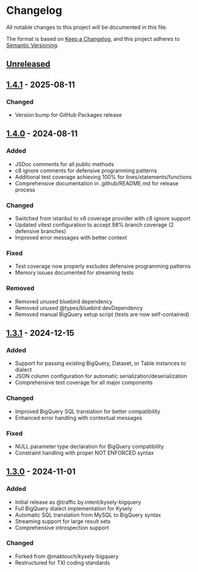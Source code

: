 # Changelog

All notable changes to this project will be documented in this file.

The format is based on [Keep a Changelog](https://keepachangelog.com/en/1.0.0/),
and this project adheres to [Semantic Versioning](https://semver.org/spec/v2.0.0.html).

## [Unreleased]

## [1.4.1] - 2025-08-11

### Changed
- Version bump for GitHub Packages release

## [1.4.0] - 2024-08-11

### Added
- JSDoc comments for all public methods
- c8 ignore comments for defensive programming patterns
- Additional test coverage achieving 100% for lines/statements/functions
- Comprehensive documentation in .github/README.md for release process

### Changed
- Switched from istanbul to v8 coverage provider with c8 ignore support
- Updated vitest configuration to accept 98% branch coverage (2 defensive branches)
- Improved error messages with better context

### Fixed
- Test coverage now properly excludes defensive programming patterns
- Memory issues documented for streaming tests

### Removed
- Removed unused bluebird dependency
- Removed unused @types/bluebird devDependency
- Removed manual BigQuery setup script (tests are now self-contained)

## [1.3.1] - 2024-12-15

### Added
- Support for passing existing BigQuery, Dataset, or Table instances to dialect
- JSON column configuration for automatic serialization/deserialization
- Comprehensive test coverage for all major components

### Changed
- Improved BigQuery SQL translation for better compatibility
- Enhanced error handling with contextual messages

### Fixed
- NULL parameter type declaration for BigQuery compatibility
- Constraint handling with proper NOT ENFORCED syntax

## [1.3.0] - 2024-11-01

### Added
- Initial release as @traffic.by.intent/kysely-bigquery
- Full BigQuery dialect implementation for Kysely
- Automatic SQL translation from MySQL to BigQuery syntax
- Streaming support for large result sets
- Comprehensive introspection support

### Changed
- Forked from @maktouch/kysely-bigquery
- Restructured for TXI coding standards

[Unreleased]: https://github.com/trafficbyintent/kysely-bigquery/compare/v1.4.1...HEAD
[1.4.1]: https://github.com/trafficbyintent/kysely-bigquery/compare/v1.4.0...v1.4.1
[1.4.0]: https://github.com/trafficbyintent/kysely-bigquery/compare/v1.3.1...v1.4.0
[1.3.1]: https://github.com/trafficbyintent/kysely-bigquery/compare/v1.3.0...v1.3.1
[1.3.0]: https://github.com/trafficbyintent/kysely-bigquery/releases/tag/v1.3.0